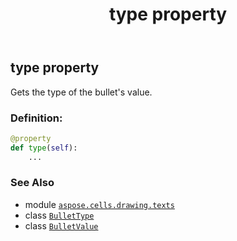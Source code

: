 ﻿---
title: type property
second_title: Aspose.Cells for Python via .NET API References
description: 
type: docs
weight: 30
url: /aspose.cells.drawing.texts/bulletvalue/type/
is_root: false
---

## type property


Gets the type of the bullet's value.
### Definition:
```python
@property
def type(self):
    ...
```

### See Also
* module [`aspose.cells.drawing.texts`](../../)
* class [`BulletType`](/cells/python-net/aspose.cells.drawing.texts/bullettype)
* class [`BulletValue`](/cells/python-net/aspose.cells.drawing.texts/bulletvalue)
